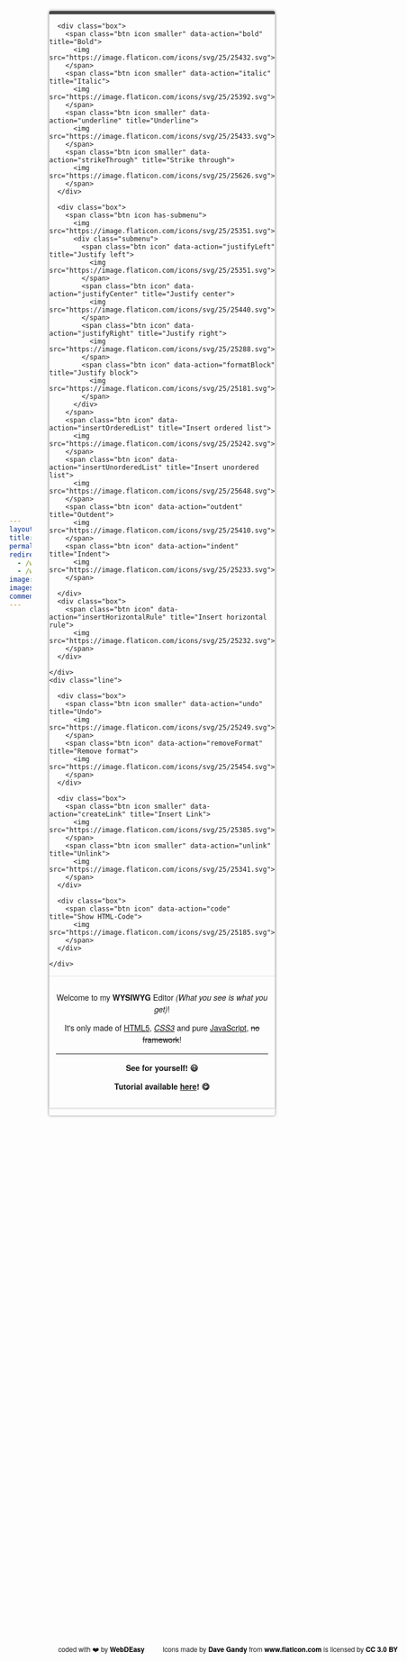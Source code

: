 ```yaml
---
layout: page
title: WYSIWYG Editor
permalink: /tools/wysiwyg-editor/
redirect_from:
  - /wysiwyg-editor
  - /wysiwyg-editor/
image: assets/images/logo.svg
imageshadow: true
comments: false
---
```



<style>
body {
  margin: 0;
  height: 100vh;
  display: flex;
  justify-content: center;
  align-items: center;
  font-family: 'Helvetica Neue', 'Helvetica', arial, sans-serif;
}

/* WYSIWYG Editor */
.editor {
  width: 40rem;
  min-height: 18rem;
  box-shadow: 0 0 4px 1px rgba(0, 0, 0, 0.3);
  border-top: 6px solid #4a4a4a;
  border-radius: 3px;
  margin: 2rem;
  
  .toolbar {
    box-shadow: 0 1px 4px rgba(0, 0, 0, 0.2);
    
    .line {
      display: flex;
      border-bottom: 1px solid #e2e2e2;
      
      &:last-child {
        border-bottom: none;
      }
      
      .box {
        display: flex;
        border-left: 1px solid #e2e2e2; 
        
        .btn {
          display: block;
          display: flex;
          align-items: center;
          justify-content: center;
          position: relative;
          transition: .2s ease all;

          &:hover, &.active {
            background-color: #e1e1e1;
            cursor: pointer;
          }
          
          &.icon img {
            width: 15px;
            padding: 10px;
          }
          
          &.icon.smaller img {
            width: 12px;
          }
          
          &.has-submenu {
            width: 20px;
            padding: 0 10px;
            
            &::after {
              content: '';
              width: 6px;
              height: 6px;
              position: absolute;
              background-image: url(https://image.flaticon.com/icons/svg/25/25243.svg);
              background-repeat: no-repeat;
              background-size: cover;
              background-position: center;
              right: 4px;
            }
            
            .submenu {
              display: none;
              position: absolute;
              top: 36px;
              left: -1px;
              z-index: 10;
              background-color: #FFF;
              border: 1px solid #b5b5b5;
              border-top: none;
              
              .btn {
                width: 39px;
              }
              
              &:hover {
                display: block;
              }
            }
            
            &:hover .submenu {
              display: block;
            }
          }
        }  
      }
    }
  }
  
  .content-area {
    padding: 15px 12px;
    line-height: 1.5;
    
    .visuell-view {
      outline: none;
      
      p {
        margin: 12px 0;
      } 
    }
    
    .html-view {
      outline: none;
      display: none;
      width: 100%;
      height: 200px;
      border: none;
      resize: none;
    }
  }
}


/* Modal */
.modal {
  z-index: 40;
  display: none;
  
  .modal-wrapper {
    background-color: #FFF;
    padding: 1rem;
    position: fixed;
    top: 50%;
    left: 50%;
    transform: translate(-50%, -50%);
    width: 20rem;
    min-height: 10rem;
    z-index: 41;
    
    .modal-content {
      display: none;
      flex-direction: column;
      
      h3 {
        margin-top: 0;
      }
        
      input {
        margin: 1rem 0;
        padding: .5rem;
      }
      
      .row {
        
        label {
          margin-left: .5rem;
        }
      }
      
      button {
        background-color: #D2434F;
        border: 0;
        color: #FFF;
        padding: .5rem;
        cursor: pointer;
      } 
    }
  }
  
  .modal-bg {
    position: fixed;
    background-color: rgba(0, 0, 0, .3);
    width: 100vw;
    height: 100vh;
    top: 0;
    left: 0;
  }
}

/* Codepen Footer */
footer {
  position: fixed;
  bottom: 0;
  display: flex;
  
  p {
    margin: 0.5rem 1rem;
    font-size: 12px;
  }
  
  a {
    text-decoration: none;
    font-weight: bold;
    color: #000;
  }
}
</style>
<div class="editor">
  <div class="toolbar">
    <div class="line">
      
      <div class="box">
        <span class="btn icon smaller" data-action="bold" title="Bold">
          <img src="https://image.flaticon.com/icons/svg/25/25432.svg">
        </span>
        <span class="btn icon smaller" data-action="italic" title="Italic">
          <img src="https://image.flaticon.com/icons/svg/25/25392.svg">
        </span>
        <span class="btn icon smaller" data-action="underline" title="Underline">
          <img src="https://image.flaticon.com/icons/svg/25/25433.svg">
        </span>
        <span class="btn icon smaller" data-action="strikeThrough" title="Strike through">
          <img src="https://image.flaticon.com/icons/svg/25/25626.svg">
        </span>
      </div>
      
      <div class="box">
        <span class="btn icon has-submenu">
          <img src="https://image.flaticon.com/icons/svg/25/25351.svg">
          <div class="submenu">
            <span class="btn icon" data-action="justifyLeft" title="Justify left">
              <img src="https://image.flaticon.com/icons/svg/25/25351.svg">  
            </span>
            <span class="btn icon" data-action="justifyCenter" title="Justify center">
              <img src="https://image.flaticon.com/icons/svg/25/25440.svg">  
            </span>
            <span class="btn icon" data-action="justifyRight" title="Justify right">
              <img src="https://image.flaticon.com/icons/svg/25/25288.svg">  
            </span>
            <span class="btn icon" data-action="formatBlock" title="Justify block">
              <img src="https://image.flaticon.com/icons/svg/25/25181.svg">  
            </span>
          </div>
        </span>
        <span class="btn icon" data-action="insertOrderedList" title="Insert ordered list">
          <img src="https://image.flaticon.com/icons/svg/25/25242.svg">  
        </span>
        <span class="btn icon" data-action="insertUnorderedList" title="Insert unordered list">
          <img src="https://image.flaticon.com/icons/svg/25/25648.svg">  
        </span>
        <span class="btn icon" data-action="outdent" title="Outdent">
          <img src="https://image.flaticon.com/icons/svg/25/25410.svg">  
        </span>
        <span class="btn icon" data-action="indent" title="Indent">
          <img src="https://image.flaticon.com/icons/svg/25/25233.svg">  
        </span>
        
      </div>
      <div class="box">
        <span class="btn icon" data-action="insertHorizontalRule" title="Insert horizontal rule">
          <img src="https://image.flaticon.com/icons/svg/25/25232.svg">  
        </span>
      </div>
      
    </div>
    <div class="line">
      
      <div class="box">
        <span class="btn icon smaller" data-action="undo" title="Undo">
          <img src="https://image.flaticon.com/icons/svg/25/25249.svg">
        </span>
        <span class="btn icon" data-action="removeFormat" title="Remove format">
          <img src="https://image.flaticon.com/icons/svg/25/25454.svg">  
        </span>
      </div>
      
      <div class="box">
        <span class="btn icon smaller" data-action="createLink" title="Insert Link">
          <img src="https://image.flaticon.com/icons/svg/25/25385.svg">
        </span>
        <span class="btn icon smaller" data-action="unlink" title="Unlink">
          <img src="https://image.flaticon.com/icons/svg/25/25341.svg">
        </span>
      </div>
      
      <div class="box">
        <span class="btn icon" data-action="code" title="Show HTML-Code">
          <img src="https://image.flaticon.com/icons/svg/25/25185.svg">
        </span>
      </div>
      
    </div>
  </div>
  <div class="content-area">
    <div class="visuell-view" contenteditable>
      <p style="text-align: center;">Welcome to my <b>WYSIWYG</b> Editor <i>(What you see is what you get)</i>!</p>
      <p style="text-align: center;">It's only made of <u>HTML5</u>, <i><u>CSS3</u> </i>and pure <u>JavaScript</u>, <strike>no framework</strike>!</p>
      <hr>
      <p style="text-align: center;"><b>See for yourself! 😃</b></p>
      <p style="text-align: center;"><b>Tutorial available <a href="https://webdeasy.de/en/program-your-own-wysiwyg-editor-in-10-minutes/?referer=cp-YoVmBx">here</a>! 😋</b></p>
    </div>
    <textarea class="html-view"></textarea>
  </div>
</div>

<div class="modal">
  <div class="modal-bg"></div>
  <div class="modal-wrapper">
    <div class="modal-content" id="modalCreateLink">
      <h3>Insert Link</h3>
      <input type="text" id="linkValue" placeholder="Link (example: https://webdeasy.de/)">
      <div class="row">
        <input type="checkbox" id="new-tab">
        <label for="new-tab">Open in new Tab?</label>
      </div>
      <button class="done">Done</button>
    </div>
  </div>
</div>


<footer>
  <p>coded with ❤️ by <a href="https://webdeasy.de/?referer=cp-YoVmBx" target="_blank">WebDEasy</a></p>
  <p>Icons made by <a href="https://www.flaticon.com/authors/dave-gandy" title="Dave Gandy">Dave Gandy</a> from <a href="https://www.flaticon.com/"                 title="Flaticon">www.flaticon.com</a> is licensed by <a href="http://creativecommons.org/licenses/by/3.0/"                 title="Creative Commons BY 3.0" target="_blank">CC 3.0 BY</a></p>
</footer>
<script>
const editor = document.getElementsByClassName('editor')[0];
const toolbar = editor.getElementsByClassName('toolbar')[0];
const buttons = toolbar.querySelectorAll('.btn:not(.has-submenu)');

for(let i = 0; i < buttons.length; i++) {
  let button = buttons[i];
  
  button.addEventListener('click', function(e) {
    let action = this.dataset.action;
    
    switch(action) {
      case 'code':
        execCodeAction(this, editor);
        break;
      case 'createLink':
        execLinkAction();
        break;
      default:
        execDefaultAction(action);
    }
    
  });
}

function execCodeAction(button, editor) {
  const contentArea = editor.getElementsByClassName('content-area')[0];
  const visuellView = contentArea.getElementsByClassName('visuell-view')[0];
  const htmlView = contentArea.getElementsByClassName('html-view')[0];

  if(button.classList.contains('active')) { // show visuell view
    visuellView.innerHTML = htmlView.value;
    htmlView.style.display = 'none';
    visuellView.style.display = 'block';

    button.classList.remove('active');     
  } else {  // show html view
    htmlView.innerText = visuellView.innerHTML;
    visuellView.style.display = 'none';
    htmlView.style.display = 'block';

    button.classList.add('active'); 
  }
}

function execLinkAction() {
  let linkValue = prompt('Link (e.g. https://webdeasy.de/)');
  document.execCommand('createLink', false, linkValue);
}

function execDefaultAction(action) {
  document.execCommand(action, false);
}
</script>
